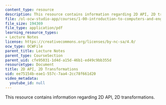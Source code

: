 ```yaml
---
content_type: resource
description: This resource contains information regarding 2D API, 2D transformations.
file: /ol-ocw-studio-app/courses/1-00-introduction-to-computers-and-engineering-problem-solving-spring-2012/ee75154beae1557c7aa42cc78f661d20_MIT1_00S12_Lec_21.pdf
file_size: 194369
file_type: application/pdf
learning_resource_types:
- Lecture Notes
license: https://creativecommons.org/licenses/by-nc-sa/4.0/
ocw_type: OCWFile
parent_title: Lecture Notes
parent_type: CourseSection
parent_uid: cfe95031-1d4d-a15d-46b1-ed49c9bb355d
resourcetype: Document
title: 2D API, 2D Transformations
uid: ee75154b-eae1-557c-7aa4-2cc78f661d20
video_metadata:
  youtube_id: null
---
```

This resource contains information regarding 2D API, 2D transformations.